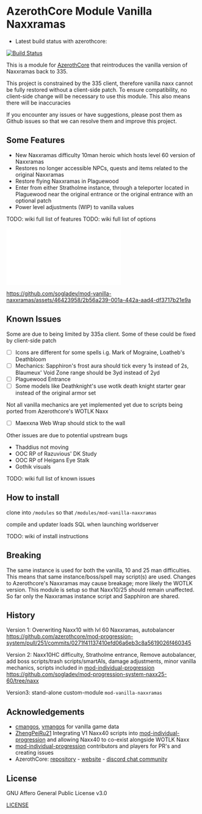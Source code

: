# AzerothCore Module Vanilla Naxxramas

- Latest build status with azerothcore:

[![Build Status](https://github.com/sogladev/mod-vanilla-naxxramas/workflows/core-build/badge.svg?branch=master&event=push)](https://github.com/sogladev/mod-vanilla-naxxramas)

This is a module for [AzerothCore](http://www.azerothcore.org) that reintroduces the vanilla version of Naxxramas back to 335.

This project is constrained by the 335 client, therefore vanilla naxx cannot be fully restored without a client-side patch. To ensure compatibility, no client-side change will be necessary to use this module. This also means there will be inaccuracies

If you encounter any issues or have suggestions, please post them as Github issues so that we can resolve them and improve this project.

## Some Features
* New Naxxramas difficulty 10man heroic which hosts level 60 version of Naxxramas
* Restores no longer accessible NPCs, quests and items related to the original Naxxramas
* Restore flying Naxxramas in Plaguewood
* Enter from either Stratholme instance, through a teleporter located in Plaguewood near the original entrance or the original entrance with an optional patch
* Power level adjustments (WIP) to vanilla values

TODO: wiki full list of features
TODO: wiki full list of options

![pictures: click here](../docs/picture_notes.md)

https://github.com/sogladev/mod-vanilla-naxxramas/assets/46423958/2b56a239-001a-442a-aad4-df3717b21e9a


## Known Issues

Some are due to being limited by 335a client. Some of these could be fixed by client-side patch

- [ ] Icons are different for some spells i.g. Mark of Mograine, Loatheb's Deathbloom
- [ ] Mechanics: Sapphiron's frost aura should tick every 1s instead of 2s, Blaumeux' Void Zone range should be 3yd instead of 2yd
- [ ] Plaguewood Entrance
- [ ] Some models like Deathknight's use wotlk death knight starter gear instead of the original armor set

Not all vanilla mechanics are yet implemented yet due to scripts being ported from Azerothcore's WOTLK Naxx

- [ ] Maexxna Web Wrap should stick to the wall

Other issues are due to potential upstream bugs

* Thaddius not moving
* OOC RP of Razuvious' DK Study
* OOC RP of Heigans Eye Stalk
* Gothik visuals

TODO: wiki full list of known issues

## How to install
clone into `/modules` so that `/modules/mod-vanilla-naxxramas`

compile and updater loads SQL when launching worldserver

TODO: wiki of install instructions

## Breaking

The same instance is used for both the vanilla, 10 and 25 man difficulties. This means that same instance/boss/spell may script(s) are used. Changes to Azerothcore's Naxxramas may cause breakage; more likely the WOTLK version. This module is setup so that Naxx10/25 should remain unaffected. So far only the Naxxramas instance script and Sapphiron are shared.

## History

Version 1: Overwriting Naxx10 with lvl 60 Naxxramas, autobalancer
https://github.com/azerothcore/mod-progression-system/pull/251/commits/0271f41137410efd06a6eb3c8a5619026f460345

Version 2: Naxx10HC difficulty, Stratholme entrance, Remove autobalancer, add boss scripts/trash scripts/smartAIs, damage adjustments, minor vanilla mechanics, scripts included in [mod-individual-progression](https://github.com/ZhengPeiRu21/mod-individual-progression)
https://github.com/sogladev/mod-progression-system-naxx25-60/tree/naxx

Version3: stand-alone custom-module `mod-vanilla-naxxramas`

## Acknowledgements
- [cmangos](https://github.com/cmangos), [vmangos](https://github.com/vmangos) for vanilla game data
- [ZhengPeiRu21](https://github.com/ZhengPeiRu21/mod-individual-progression) Integrating V1 Naxx40 scripts into [mod-individual-progression](https://github.com/ZhengPeiRu21/mod-individual-progression) and allowing Naxx40 to co-exist alongside WOTLK Naxx
- [mod-individual-progression](https://github.com/ZhengPeiRu21/mod-individual-progression) contributors and players for PR's and creating issues
- AzerothCore: [repository](https://github.com/azerothcore) - [website](https://azerothcore.org/) - [discord chat community](https://discord.gg/PaqQRkd)

## License

GNU Affero General Public License v3.0

[LICENSE](./../LICENSE)

